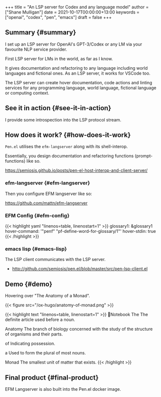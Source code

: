 +++
title = "An LSP server for Codex and any language model"
author = ["Shane Mulligan"]
date = 2021-10-17T00:00:00+13:00
keywords = ["openai", "codex", "pen", "emacs"]
draft = false
+++

## Summary {#summary}

I set up an LSP server for OpenAI's
GPT-3/Codex or any LM via your favourite NLP
service provider.

First LSP server for LMs in the world, as far
as I know.

It gives documentation and refactoring to any
language including world languages and
fictional ones. As an LSP server, it works for
VSCode too.

The LSP server can create hover documentation,
code actions and linting services for any
programming language, world language, fictional
language or computing context.


## See it in action {#see-it-in-action}

I provide some introspection into the LSP protocol stream.

<!-- Play on asciinema.com -->
<!-- <a title="asciinema recording" href="https://asciinema.org/a/qOxfj5RzSTp5e2JAKi46nDkbO" target="_blank"><img alt="asciinema recording" src="https://asciinema.org/a/qOxfj5RzSTp5e2JAKi46nDkbO.svg" /></a> -->
<!-- Play on the blog -->
<script src="https://asciinema.org/a/qOxfj5RzSTp5e2JAKi46nDkbO.js" id="asciicast-qOxfj5RzSTp5e2JAKi46nDkbO" async></script>


## How does it work? {#how-does-it-work}

`Pen.el` utilises the `efm-langserver` along with its shell-interop.

Essentially, you design documentation and refactoring functions (prompt-functions) like so.

<https://semiosis.github.io/posts/pen-el-host-interop-and-client-server/>


### efm-langserver {#efm-langserver}

Then you configure EFM langserver like so:

<https://github.com/mattn/efm-langserver>


### EFM Config {#efm-config}

{{< highlight yaml "linenos=table, linenostart=1" >}}
glossary1: &glossary1
  hover-command: '"penf" "pf-define-word-for-glossary/1"'
  hover-stdin: true
{{< /highlight >}}


### emacs lisp {#emacs-lisp}

The LSP client communicates with the LSP server.

-   <http://github.com/semiosis/pen.el/blob/master/src/pen-lsp-client.el>


## Demo {#demo}

Hovering over "The Anatomy of a Monad".

{{< figure src="/ox-hugo/anatomy-of-monad.png" >}}

{{< highlight text "linenos=table, linenostart=1" >}}
Notebook
The
The definite article used before a noun.

Anatomy
The branch of biology concerned with the study of the structure of organisms and their parts.

of
Indicating possession.

a
Used to form the plural of most nouns.

Monad
The smallest unit of matter that exists.
{{< /highlight >}}

<!-- Play on asciinema.com -->
<!-- <a title="asciinema recording" href="https://asciinema.org/a/qCTVSRGZgUZruwuiW1JVaNI6t" target="_blank"><img alt="asciinema recording" src="https://asciinema.org/a/qCTVSRGZgUZruwuiW1JVaNI6t.svg" /></a> -->
<!-- Play on the blog -->
<script src="https://asciinema.org/a/qCTVSRGZgUZruwuiW1JVaNI6t.js" id="asciicast-qCTVSRGZgUZruwuiW1JVaNI6t" async></script>


## Final product {#final-product}

EFM Langserver is also built into the Pen.el docker image.
